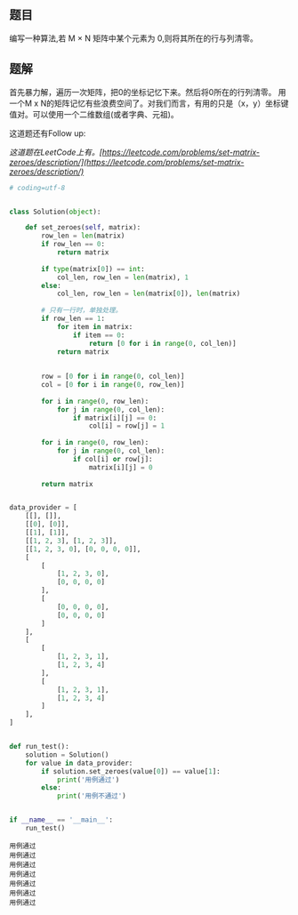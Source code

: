 ## 题目
编写一种算法,若 M × N 矩阵中某个元素为 0,则将其所在的行与列清零。


## 题解
首先暴力解，遍历一次矩阵，把0的坐标记忆下来。然后将0所在的行列清零。
用一个M x N的矩阵记忆有些浪费空间了。对我们而言，有用的只是（x，y）坐标键值对。可以使用一个二维数组(或者字典、元祖)。

这道题还有Follow up:

*这道题在LeetCode上有。[https://leetcode.com/problems/set-matrix-zeroes/description/](https://leetcode.com/problems/set-matrix-zeroes/description/)*



```python
# coding=utf-8


class Solution(object):

    def set_zeroes(self, matrix):
        row_len = len(matrix)
        if row_len == 0:
            return matrix
        
        if type(matrix[0]) == int:
            col_len, row_len = len(matrix), 1
        else:
            col_len, row_len = len(matrix[0]), len(matrix)
        
        # 只有一行时，单独处理。
        if row_len == 1:
            for item in matrix:
                if item == 0:
                    return [0 for i in range(0, col_len)]
            return matrix
        
        
        row = [0 for i in range(0, col_len)]
        col = [0 for i in range(0, row_len)]
        
        for i in range(0, row_len):
            for j in range(0, col_len):
                if matrix[i][j] == 0:
                    col[i] = row[j] = 1
                    
        for i in range(0, row_len):
            for j in range(0, col_len):
                if col[i] or row[j]:
                    matrix[i][j] = 0
        
        return matrix


data_provider = [
    [[], []],
    [[0], [0]],
    [[1], [1]],
    [[1, 2, 3], [1, 2, 3]],
    [[1, 2, 3, 0], [0, 0, 0, 0]],
    [
        [
            [1, 2, 3, 0], 
            [0, 0, 0, 0]
        ],
        [
            [0, 0, 0, 0], 
            [0, 0, 0, 0]
        ]
    ],
    [
        [
            [1, 2, 3, 1], 
            [1, 2, 3, 4]
        ],
        [
            [1, 2, 3, 1], 
            [1, 2, 3, 4]
        ]
    ],
]


def run_test():
    solution = Solution()
    for value in data_provider:
        if solution.set_zeroes(value[0]) == value[1]:
            print('用例通过')
        else:
            print('用例不通过')


if __name__ == '__main__':
    run_test()
```

    用例通过
    用例通过
    用例通过
    用例通过
    用例通过
    用例通过
    用例通过



```python

```
